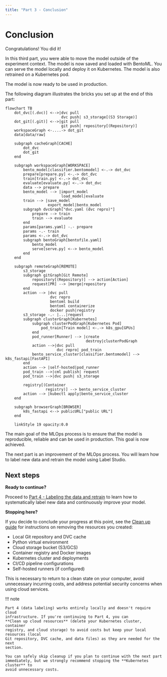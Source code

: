 ```yaml
---
title: "Part 3 - Conclusion"
---
```


# Conclusion

Congratulations! You did it!

In this third part, you were able to move the model outside of the experiment
context. The model is now saved and loaded with BentoML. You can serve the model
locally and deploy it on Kubernetes. The model is also retrained on a Kubernetes
pod.

The model is now ready to be used in production.

The following diagram illustrates the bricks you set up at the end of this part:

```mermaid
flowchart TB
    dot_dvc[(.dvc)] <-->|dvc pull
                         dvc push| s3_storage[(S3 Storage)]
    dot_git[(.git)] <-->|git pull
                         git push| repository[(Repository)]
    workspaceGraph <-....-> dot_git
    data[data/raw]

    subgraph cacheGraph[CACHE]
        dot_dvc
        dot_git
    end

    subgraph workspaceGraph[WORKSPACE]
        bento_model[classifier.bentomodel] <-.-> dot_dvc
        prepare[prepare.py] <-.-> dot_dvc
        train[train.py] <-.-> dot_dvc
        evaluate[evaluate.py] <-.-> dot_dvc
        data --> prepare
        bento_model --> |import_model
                         load_model|evaluate
        train --> |save_model
                   export_model|bento_model
        subgraph dvcGraph["dvc.yaml (dvc repro)"]
            prepare --> train
            train --> evaluate
        end
        params[params.yaml] -.- prepare
        params -.- train
        params <-.-> dot_dvc
        subgraph bentoGraph[bentofile.yaml]
            bento_model
            serve[serve.py] <--> bento_model
        end
    end

    subgraph remoteGraph[REMOTE]
        s3_storage
        subgraph gitGraph[Git Remote]
            repository[(Repository)] --> action[Action]
            request[PR] --> |merge|repository
        end
        action --> |dvc pull
                    dvc repro
                    bentoml build
                    bentoml containerize
                    docker push|registry
        s3_storage -.- |...|request
        subgraph clusterGraph[Kubernetes]
            subgraph clusterPodGraph[Kubernetes Pod]
                pod_train[Train model] <-.-> k8s_gpu[GPUs]
            end
            pod_runner[Runner] --> |create
                                    destroy|clusterPodGraph
            action -->|dvc pull
                       dvc repro| pod_train
            bento_service_cluster[classifier.bentomodel] --> k8s_fastapi[FastAPI]
        end
        action --> |self-hosted|pod_runner
        pod_train -->|cml publish| request
        pod_train -->|dvc push| s3_storage

        registry[(Container
                  registry)] --> bento_service_cluster
        action --> |kubectl apply|bento_service_cluster
    end

    subgraph browserGraph[BROWSER]
        k8s_fastapi <--> publicURL["public URL"]
    end

    linkStyle 19 opacity:0.0
```

The main goal of the MLOps process is to ensure that the model is reproducible,
reliable and can be used in production. This goal is now achieved.

The next part is an improvement of the MLOps process. You will learn how to
label new data and retrain the model using Label Studio.

## Next steps

**Ready to continue?**

Proceed to
[Part 4 - Labeling the data and retrain](../part-4-labeling-the-data-and-retrain/introduction.md)
to learn how to systematically label new data and continuously improve your
model.

**Stopping here?**

If you decide to conclude your progress at this point, see the
[Clean up guide](../clean-up.md) for instructions on removing the resources you
created:

- Local Git repository and DVC cache
- Python virtual environment
- Cloud storage bucket (S3/GCS)
- Container registry and Docker images
- Kubernetes cluster and deployments
- CI/CD pipeline configurations
- Self-hosted runners (if configured)

This is necessary to return to a clean state on your computer, avoid unnecessary
incurring costs, and address potential security concerns when using cloud
services.

!!! note

    Part 4 (data labeling) works entirely locally and doesn't require cloud
    infrastructure. If you're continuing to Part 4, you can
    **Clean up cloud resources** (delete your Kubernetes cluster, container
    registry, and cloud storage) to avoid costs but keep your local resources (local
    Git repository, DVC cache, and data files) as they are needed for the next
    section.

    You can safely skip cleanup if you plan to continue with the next part
    immediately, but we strongly recommend stopping the **Kubernetes cluster** to
    avoid unnecessary costs.
